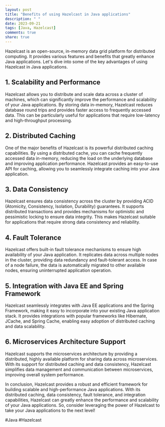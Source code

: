 ```yaml
---
layout: post
title: "Benefits of using Hazelcast in Java applications"
description: " "
date: 2023-09-21
tags: [Java, Hazelcast]
comments: true
share: true
---
```


Hazelcast is an open-source, in-memory data grid platform for distributed computing. It provides various features and benefits that greatly enhance Java applications. Let's dive into some of the key advantages of using Hazelcast in Java applications.

## 1. **Scalability and Performance**
Hazelcast allows you to distribute and scale data across a cluster of machines, which can significantly improve the performance and scalability of your Java applications. By storing data in-memory, Hazelcast reduces database round trips and provides faster access to frequently accessed data. This can be particularly useful for applications that require low-latency and high-throughput processing.

## 2. **Distributed Caching**
One of the major benefits of Hazelcast is its powerful distributed caching capabilities. By using a distributed cache, you can cache frequently accessed data in-memory, reducing the load on the underlying database and improving application performance. Hazelcast provides an easy-to-use API for caching, allowing you to seamlessly integrate caching into your Java application.

## 3. **Data Consistency**
Hazelcast ensures data consistency across the cluster by providing ACID (Atomicity, Consistency, Isolation, Durability) guarantees. It supports distributed transactions and provides mechanisms for optimistic and pessimistic locking to ensure data integrity. This makes Hazelcast suitable for applications that require strong data consistency and reliability.

## 4. **Fault Tolerance**
Hazelcast offers built-in fault tolerance mechanisms to ensure high availability of your Java application. It replicates data across multiple nodes in the cluster, providing data redundancy and fault-tolerant access. In case of a node failure, the data is automatically migrated to other available nodes, ensuring uninterrupted application operation.

## 5. **Integration with Java EE and Spring Framework**
Hazelcast seamlessly integrates with Java EE applications and the Spring Framework, making it easy to incorporate into your existing Java application stack. It provides integrations with popular frameworks like Hibernate, JCache, and Spring Cache, enabling easy adoption of distributed caching and data scalability.

## 6. **Microservices Architecture Support**
Hazelcast supports the microservices architecture by providing a distributed, highly available platform for sharing data across microservices. With its support for distributed caching and data consistency, Hazelcast simplifies data management and communication between microservices, improving overall system performance.

In conclusion, Hazelcast provides a robust and efficient framework for building scalable and high-performance Java applications. With its distributed caching, data consistency, fault tolerance, and integration capabilities, Hazelcast can greatly enhance the performance and scalability of your Java applications. So, consider leveraging the power of Hazelcast to take your Java applications to the next level!

#Java #Hazelcast